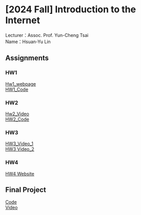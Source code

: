 # [2024 Fall] Introduction to the Internet<br>
Lecturer：Assoc. Prof. Yun-Cheng Tsai<br>
Name：Hsuan-Yu Lin<br>
## Assignments
### HW1
[Hw1_webpage](https://ethanlin1126.github.io/ethanlin1126.github.io-webpage/)<br>
[HW1_Code](https://github.com/ethanlin1126/Web/tree/main/HW1)
### HW2
[Hw2_Video](https://youtu.be/qKUOlnmuqnA)<br>
[HW2_Code](https://github.com/ethanlin1126/Web/tree/main/HW2)
### HW3
[HW3_Video_1](https://youtu.be/VdLEzwquUj0)<br>
[HW3 Video_2](https://youtu.be/d5iUjKj7D3Y)
### HW4
[HW4 Website](https://travelapp-336g.onrender.com/map)
## Final Project
[Code](https://github.com/ethanlin1126/Web/tree/main/Final%20Project)<br>
[Video](https://www.youtube.com/watch?si=QrWWccPbCBs7K21K&v=CSodqK8iq9g&feature=youtu.be)
